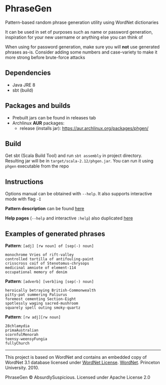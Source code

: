 # PhraseGen

Pattern-based random phrase generation utility using WordNet dictionaries

It can be used in set of purposes such as name or password generation, inspiration for your new username or anything else you can think of

When using for password generation, make sure you will __not__ use generated phrases as-is. Consider adding some numbers and case-variety to make it more strong before brute-force attacks

## Dependencies

+ Java JRE 8
+ sbt (build)

## Packages and builds

+ Prebuilt jars can be found in releases tab
+ Archlinux __AUR__ packages:
  + release (installs jar): https://aur.archlinux.org/packages/phgen/

## Build

Get sbt (Scala Build Tool) and run `sbt assembly` in project directory. Resulting jar will be in `target/scala-2.12/phgen.jar`. You can run it using `phgen` executable from the repo

## Instructions

Options manual can be obtained with `--help`. It also supports interactive mode with flag `-I`

__Pattern description__ can be found [here](docs/pattern_syntax.md)

__Help pages__ (`--help` and interactive `:help`) also duplicated [here](docs/help.md)

## Examples of generated phrases

__Pattern__: `[adj] [rw noun] of [sep(-) noun]`
```
monochrome Vries of rift-valley
controlled tortilla of antifouling-paint
crisscross coif of Stenotomus-chrysops
medicinal amniote of element-114
occupational memory of denim
```

__Pattern__: `[adverb] [verb]ing [sep(-) noun]`
```
heroically betraying British-Commonwealth
pitty-pat summering Paliurus
foremost cementing Section-Eight
spotlessly waging sacred-mushroom
squarely spell outing smoky-quartz
```

__Pattern__: `[rw adj][rw noun]`
```
28chlamydia
primaAustralian
scornfulMenorah
teensy-weensyFungia
fullyChurch
```

---

This project is based on WordNet and contains an embedded copy of WordNet 3.1 database licensed under [WordNet License](https://wordnet.princeton.edu/license-and-commercial-use). [WordNet](https://wordnet.princeton.edu/). Princeton University. 2010.

PhraseGen © AbsurdlySuspicious. Licensed under Apache License 2.0
